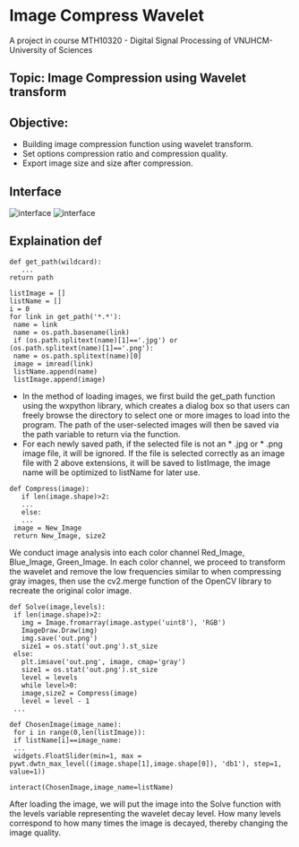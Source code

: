 # Image Compress Wavelet
 A project in course MTH10320 - Digital Signal Processing of VNUHCM-University of Sciences

## Topic: Image Compression using Wavelet transform

## Objective:
* Building image compression function using wavelet transform.
* Set options compression ratio and compression quality.
* Export image size and size after compression.

## Interface
![interface](https://github.com/tieukhoimai/image_compress_wavelet/blob/master/interface_ColorImage.png)
![interface](https://github.com/tieukhoimai/image_compress_wavelet/blob/master/interface_GrayImage.png)
## Explaination def

```
def get_path(wildcard):
   ...
return path

listImage = []
listName = []
i = 0
for link in get_path('*.*'):
 name = link
 name = os.path.basename(link)
 if (os.path.splitext(name)[1]=='.jpg') or
(os.path.splitext(name)[1]=='.png'):
 name = os.path.splitext(name)[0]
 image = imread(link)
 listName.append(name)
 listImage.append(image)
```
* In the method of loading images, we first build the get_path function using the wxpython library, which creates a dialog box so that users can freely browse the directory to select one or more images to load into the program. The path of the user-selected images will then be saved via the path variable to return via the function.
* For each newly saved path, if the selected file is not an * .jpg or * .png image file, it will be ignored. If the file is selected correctly as an image file with 2 above extensions, it will be saved to listImage, the image name will be optimized to listName for later use.

```
def Compress(image):
   if len(image.shape)>2:
   ...
   else:
   ...
 image = New_Image
 return New_Image, size2
```
We conduct image analysis into each color channel Red_Image, Blue_Image, Green_Image. In each color channel, we proceed to transform the wavelet and remove the low frequencies similar to when compressing gray images, then use the cv2.merge function of the OpenCV library to recreate the original color image.

```
def Solve(image,levels):
 if len(image.shape)>2:
   img = Image.fromarray(image.astype('uint8'), 'RGB')
   ImageDraw.Draw(img)
   img.save('out.png')
   size1 = os.stat('out.png').st_size
 else:
   plt.imsave('out.png', image, cmap='gray')
   size1 = os.stat('out.png').st_size
   level = levels
   while level>0:
   image,size2 = Compress(image)
   level = level - 1
 ...
 
def ChosenImage(image_name):
 for i in range(0,len(listImage)):
 if listName[i]==image_name:
 ...
 widgets.FloatSlider(min=1, max = pywt.dwtn_max_level((image.shape[1],image.shape[0]), 'db1'), step=1, value=1))

interact(ChosenImage,image_name=listName)
```

After loading the image, we will put the image into the Solve function with the levels variable representing the wavelet decay level. How many levels correspond to how many times the image is decayed, thereby changing the image quality.
